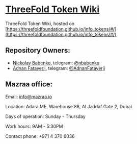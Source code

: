 # **[ThreeFold Token Wiki](/docs/README.md)**

ThreeFold Token Wiki, hosted on 
[https://threefoldfoundation.github.io/info_tokens/#/](https://threefoldfoundation.github.io/info_tokens/#/)

## Repository Owners:

* [Nickolay Babenko](https://github.com/nbabenko), telegram: [@nbabenko](http://t.me/nbabenko)
* [Adnan Fatayerji](https://github.com/AdnanFatayerji), telegram: [@AdnanFatayerji](https://t.me/AdnanFatayerji)

## Mazraa office:

Email: [info@mazraa.io](info@mazraa.io)

Location: Adara ME, Warehouse 88, Al Jaddaf Gate 2, Dubai

Days of operation: Sunday - Thursday

Work hours: 9AM - 5:30PM

Contact phone: +971 4 370 6036


